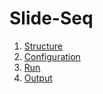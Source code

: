 
# Slide-Seq

 1. [Structure](doc/structure.md)
 2. [Configuration](doc/config.md)
 3. [Run](doc/config.md)
 4. [Output](doc/output.md)

